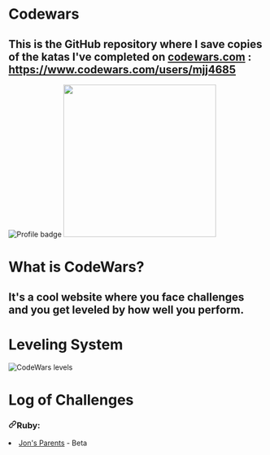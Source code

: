 # Codewars

## This is the GitHub repository where I save copies of the katas I've completed on <a href="https://www.codewars.com/" rel="nofollow">codewars.com</a> : https://www.codewars.com/users/mjj4685



<img src="https://camo.githubusercontent.com/992e0931193b99b7a0d4953d46aa2494b8d2dc7c37b9ab80ff5fd5731126bf11/68747470733a2f2f7777772e636f6465776172732e636f6d2f75736572732f6d6a6a343638352f6261646765732f6c61726765" alt="Profile badge" data-canonical-src="https://www.codewars.com/users/mjj4685/badges/large" style="max-width:100%;">


<img src="https://media.giphy.com/media/YWUpVw86AtIbe/giphy.gif" width="300px">



# What is CodeWars?


## It's a cool website where you face challenges and you get leveled by how well you perform.



# Leveling System

<img src="https://camo.githubusercontent.com/5f28e2e61b2abbc1144a892d684a6b87e58f5b10526170cf7496012a3dbe08bb/68747470733a2f2f692e696d6775722e636f6d2f566d3737584d762e706e67" alt="CodeWars levels" data-canonical-src="https://i.imgur.com/Vm77XMv.png" style="max-width:100%;">



# Log of Challenges

<h3><a id="user-content-javascript" class="anchor" aria-hidden="true" href="#javascript"><svg class="octicon octicon-link" viewBox="0 0 16 16" version="1.1" width="16" height="16" aria-hidden="true"><path fill-rule="evenodd" d="M7.775 3.275a.75.75 0 001.06 1.06l1.25-1.25a2 2 0 112.83 2.83l-2.5 2.5a2 2 0 01-2.83 0 .75.75 0 00-1.06 1.06 3.5 3.5 0 004.95 0l2.5-2.5a3.5 3.5 0 00-4.95-4.95l-1.25 1.25zm-4.69 9.64a2 2 0 010-2.83l2.5-2.5a2 2 0 012.83 0 .75.75 0 001.06-1.06 3.5 3.5 0 00-4.95 0l-2.5 2.5a3.5 3.5 0 004.95 4.95l1.25-1.25a.75.75 0 00-1.06-1.06l-1.25 1.25a2 2 0 01-2.83 0z"></path></svg></a>Ruby:</h3>


<li wfd-id="71"><a href="/hugmanrique/CodeWars/blob/master/js/beta/jon_parents.js">Jon's Parents</a> - Beta</li>
